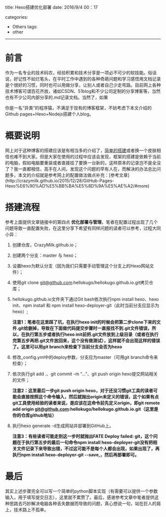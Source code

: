 title: Hexo搭建优化部署
date: 2016/9/4 00：17

categories:
- Others
tags:
- other
---


# 前言
作为一名专业的技术码农，经验积累和技术分享是一项必不可少的软技能。俗话说，好记性不如烂笔头，在平时工作中遇到的各种奇葩问题和学习感悟用文档记录是个很好的习惯，同时也可以用做分享，让别人或者自己少走弯路。目前网上各种技术博客可谓百花齐放，诸如CSDN、51blog和不少公司定制的分享博客等，当然也有不少公司内部分享的.md记录文档。当然了，如果
<!-- more -->
你是一名“异类”的程序猿，不满足于现有的博客框架，不妨考虑下本文介绍的Github pages+Hexo+Nodejs搭建个人blog。

# 概要说明

网上对于这种博客的搭建应该是有相当多的介绍了，[简单的搭建](http://cstsinghua.github.io/2016/06/16/Github%20pages+Hexo+Nodejs%E6%90%AD%E5%BB%BA%E4%B8%AA%E4%BA%BAblog/#建站")或者换一个皮肤相信也难不到大家。但是大家在使用的过程中应该会发现，框架的搭建是依赖于当前的电脑，假如电脑要重装或者直接挂了要换一台新的，这样原本的记录岂不是全没了？我一直都相信，高手在人间，发现这个问题的早有人在，而解决的办法总比问题多，本文的介绍就是参考网上的配置做法做点补充：[参考文章](http://crazymilk.github.io/2015/12/28/GitHub-Pages-Hexo%E6%90%AD%E5%BB%BA%E5%8D%9A%E5%AE%A2/#more)

# 搭建流程

参考上面提供文章链接中的第四点 **优化部署与管理**，笔者在配置过程出现了几个问题导致一直配置失败，在这里分享下希望有同样问题的读者可以参考，过程大同小异：

1. 创建仓库，CrazyMilk.github.io；<br>
2. 创建两个分支：master 与 hexo；<br>
3. 设置hexo为默认分支（因为我们只需要手动管理这个分支上的Hexo网站文件）；<br>
4. 使用git clone git@github.com:hellokugo/hellokugo.github.io.git拷贝仓库；<br>
5. hellokugo.github.io文件夹下通过Git bash依次执行npm install hexo、hexo init、npm install 和 npm install hexo-deployer-git（此时当前分支应显示为hexo）;<br>

	**注意1：笔者在这里踩了坑，在执行hexo init的时候会把第二步clone下来的文件.git给删掉，导致在下面做代码提交步骤时一直报找不到.git文件错误，所以，在执行第五步或者执行hexo init前把.git文件放到上级目录（或者在执行完第五步再把.git文件放回来，这个没有做测试），这样就不会出现这样的错误了。这里可以用git branch来检查下当前分支会否为hexo**<br>

6. 修改_config.yml中的deploy参数，分支应为master（可用git branch命令来检查）；
7. 依次执行git add .、git commit -m “…”、git push origin hexo提交网站相关的文件；

	**注意2：这里最后一步git push origin hexo，对于还没习惯git工具的读者可能会直接按照这个命令输入，然后就抛出origin未定义的错误，这个如果有点git工具使用经验的读者来说，是应该在这命令前先定义origin，即git remote add origin git@github.com:hellokugo/hellokugo.github.io.git（这里是你的仓库github地址）**<br>

8. 执行hexo generate -d生成网站并部署到GitHub上。

	**注意3：有些读者可能走到这一步时就抛出FATE Deploy failed: git，这个问题在于执行第五步的最后一句命令npm install hexo-deployer-git没有把相关文件记录下来导致出错，不过这可能不是每个人都会出现，如果出现了，再执行npm install hexo-deployer-git --save,，然后再部署即可。**<br>

# 最后

其实上述步骤完全可以写一个简单的python脚本实现（有需要可以提供一个参数输入，用于填写提交日志），这里就不累赘了。最后，感谢参考文章中笔者提供这种思路去巧妙解决电脑各种丢失数据而导致的问题，真心想说一句，站在巨人的肩上，技术路上不孤单。